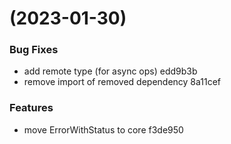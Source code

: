 #  (2023-01-30)


### Bug Fixes

* add remote type (for async ops) edd9b3b
* remove import of removed dependency 8a11cef


### Features

* move ErrorWithStatus to core f3de950



